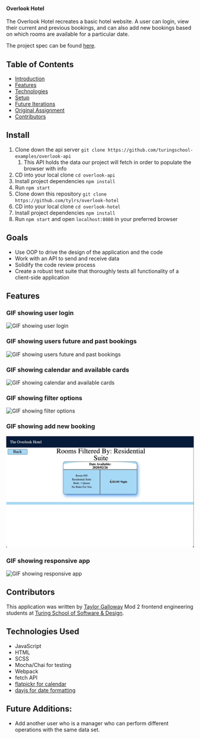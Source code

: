 #### Overlook Hotel

The Overlook Hotel recreates a basic hotel website. A user can login, view their current and previous bookings, and can also add new bookings based on which rooms are available for a particular date.

The project spec can be found [here](https://frontend.turing.edu/projects/overlook.html).

## Table of Contents

- [Introduction](#introduction)
- [Features](#Demonstration)
- [Technologies](#Technologies)
- [Setup](#Setup/execution-Instructions)
- [Future Iterations](#Future)
- [Original Assignment](#Original)
- [Contributors](#Contributors)

## Install

1. Clone down the api server `git clone https://github.com/turingschool-examples/overlook-api`
   1. This API holds the data our project will fetch in order to populate the browser with info
2. CD into your local clone `cd overlook-api`
3. Install project dependencies `npm install`
4. Run `npm start`
5. Clone down this repository `git clone https://github.com/tylrs/overlook-hotel`
6. CD into your local clone `cd overlook-hotel`
7. Install project dependencies `npm install`
8. Run `npm start` and open `localhost:8080` in your preferred browser

## Goals
* Use OOP to drive the design of the application and the code
* Work with an API to send and receive data
* Solidify the code review process
* Create a robust test suite that thoroughly tests all functionality of a client-side application

## Features

### GIF showing user login
![GIF showing user login](./gifs/user-login.gif)

### GIF showing users future and past bookings
![GIF showing users future and past bookings](./gifs/user-bookings.gif)

### GIF showing calendar and available cards
![GIF showing calendar and available cards](./gifs/user-calendar.gif)

### GIF showing filter options
![GIF showing filter options ](./gifs/filter.gif)

### GIF showing add new booking
![GIF showing add new booking](./gifs/add-booking.gif)

### GIF showing responsive app
![GIF showing responsive app](./gifs/mobile-view.gif)

## Contributors

This application was written by [Taylor Galloway](https://github.com/tylrs) Mod 2 frontend engineering students at [Turing School of Software & Design](https://turing.edu/).

## Technologies Used

- JavaScript
- HTML
- SCSS
- Mocha/Chai for testing
- Webpack
- fetch API
- [flatpickr for calendar](https://flatpickr.js.org/)
- [dayjs for date formatting](https://day.js.org/)

## Future Additions:

* Add another user who is a manager who can perform different operations with the same data set.
